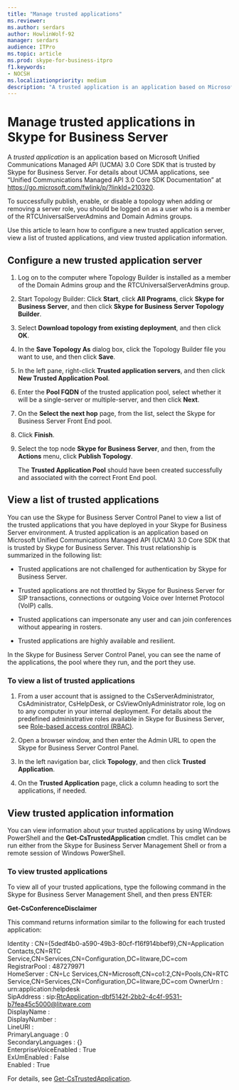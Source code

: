 ```yaml
---
title: "Manage trusted applications"
ms.reviewer: 
ms.author: serdars
author: HowlinWolf-92
manager: serdars
audience: ITPro
ms.topic: article
ms.prod: skype-for-business-itpro
f1.keywords:
- NOCSH
ms.localizationpriority: medium
description: "A trusted application is an application based on Microsoft Unified Communications Managed API (UCMA) 3.0 Core SDK that is trusted by Skype for Business Server."
---
```


# Manage trusted applications in Skype for Business Server

A *trusted application* is an application based on Microsoft Unified Communications Managed API (UCMA) 3.0 Core SDK that is trusted by Skype for Business Server. For details about UCMA applications, see “Unified Communications Managed API 3.0 Core SDK Documentation” at https://go.microsoft.com/fwlink/p/?linkId=210320.

To successfully publish, enable, or disable a topology when adding or removing a server role, you should be logged on as a user who is a member of the RTCUniversalServerAdmins and Domain Admins groups. 

Use this article to learn how to configure a new trusted application server, view a list of trusted applications, and view trusted application information. 

## Configure a new trusted application server

1.  Log on to the computer where Topology Builder is installed as a member of the Domain Admins group and the RTCUniversalServerAdmins group.

2.  Start Topology Builder: Click **Start**, click **All Programs**, click **Skype for Business Server**, and then click **Skype for Business Server Topology Builder**.

3.  Select **Download topology from existing deployment**, and then click **OK**.

4.  In the **Save Topology As** dialog box, click the Topology Builder file you want to use, and then click **Save**.

5.  In the left pane, right-click **Trusted application servers**, and then click **New Trusted Application Pool**.

6.  Enter the **Pool FQDN** of the trusted application pool, select whether it will be a single-server or multiple-server, and then click **Next**.

7.  On the **Select the next hop** page, from the list, select the Skype for Business Server Front End pool.

8.  Click **Finish**.

9.  Select the top node **Skype for Business Server**, and then, from the **Actions** menu, click **Publish Topology**.
    
    The **Trusted Application Pool** should have been created successfully and associated with the correct Front End pool.


## View a list of trusted applications

You can use the Skype for Business Server Control Panel to view a list of the trusted applications that you have deployed in your Skype for Business Server environment. A trusted application is an application based on Microsoft Unified Communications Managed API (UCMA) 3.0 Core SDK that is trusted by Skype for Business Server. This trust relationship is summarized in the following list:

  - Trusted applications are not challenged for authentication by Skype for Business Server.

  - Trusted applications are not throttled by Skype for Business Server for SIP transactions, connections or outgoing Voice over Internet Protocol (VoIP) calls.

  - Trusted applications can impersonate any user and can join conferences without appearing in rosters.

  - Trusted applications are highly available and resilient.

In the Skype for Business Server Control Panel, you can see the name of the applications, the pool where they run, and the port they use.


### To view a list of trusted applications

1.  From a user account that is assigned to the CsServerAdministrator, CsAdministrator, CsHelpDesk, or CsViewOnlyAdministrator role, log on to any computer in your internal deployment. For details about the predefined administrative roles available in Skype for Business Server, see [Role-based access control (RBAC)](../plan-your-deployment/security/role-based-access-control-rbac.md).

2.  Open a browser window, and then enter the Admin URL to open the Skype for Business Server Control Panel.

3.  In the left navigation bar, click **Topology**, and then click **Trusted Application**.

4.  On the **Trusted Application** page, click a column heading to sort the applications, if needed.


## View trusted application information

You can view information about your trusted applications by using Windows PowerShell and the **Get-CsTrustedApplication** cmdlet. This cmdlet can be run either from the Skype for Business Server Management Shell or from a remote session of Windows PowerShell. 


### To view trusted applications

To view all of your trusted applications, type the following command in the Skype for Business Server Management Shell, and then press ENTER:
    
   **Get-CsConferenceDisclaimer**
    
   This command returns information similar to the following for each trusted application:
    
   Identity               : CN={5dedf4b0-a590-49b3-80cf-f16f914bbef9},CN=Application Contacts,CN=RTC
                            Service,CN=Services,CN=Configuration,DC=litware,DC=com<br/>
   RegistrarPool          : 487279971<br/>
   HomeServer             : CN=Lc Services,CN=Microsoft,CN=co1:2,CN=Pools,CN=RTC
                            Service,CN=Services,CN=Configuration,DC=litware,DC=com
   OwnerUrn               : urn:application:helpdesk<br/>
   SipAddress             : sip:RtcApplication-dbf5142f-2bb2-4c4f-9531-b7fea45c5000@litware.com<br/>
   DisplayName            :<br/>
   DisplayNumber          :<br/>
   LineURI                :<br/>
   PrimaryLanguage        : 0<br/>
   SecondaryLanguages     : {}<br/>
   EnterpriseVoiceEnabled : True<br/>
   ExUmEnabled            : False<br/>
   Enabled                : True<br/>
    
   For details, see [Get-CsTrustedApplication](/powershell/module/skype/Get-CsTrustedApplication).
